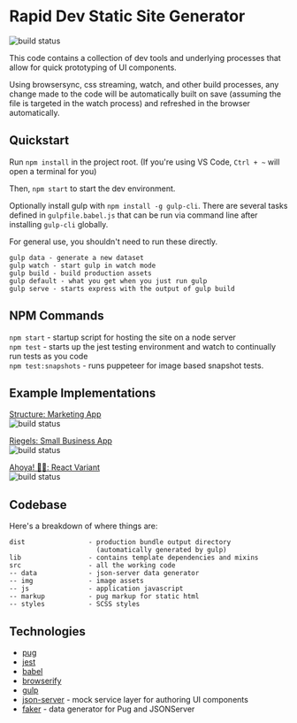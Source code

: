 # Rapid Dev Static Site Generator
![build status](https://github.com/dfederspiel/rapid-dev/actions/workflows/main.yml/badge.svg)  

This code contains a collection of dev tools and underlying processes that allow for quick prototyping of UI components.

Using browsersync, css streaming, watch, and other build processes, any change made to the code will be automatically built on save (assuming the file is targeted in the watch process) and refreshed in the browser automatically.

## Quickstart

Run `npm install` in the project root. (If you're using VS Code, `Ctrl + ~` will open a terminal for you)

Then, `npm start` to start the dev environment.

Optionally install gulp with `npm install -g gulp-cli`. There are several tasks defined in `gulpfile.babel.js` 
that can be run via command line after installing `gulp-cli` globally.  

For general use, you shouldn't need to run these directly.
```
gulp data - generate a new dataset
gulp watch - start gulp in watch mode
gulp build - build production assets
gulp default - what you get when you just run gulp
gulp serve - starts express with the output of gulp build
```

## NPM Commands

`npm start` - startup script for hosting the site on a node server  
`npm test` - starts up the jest testing environment and watch to continually run tests as you code  
`npm test:snapshots` - runs puppeteer for image based snapshot tests. 

## Example Implementations  

[Structure: Marketing App](https://github.com/dfederspiel/rapid-dev-demo-structure)  
![build status](https://github.com/dfederspiel/rapid-dev-demo-structure/actions/workflows/main.yml/badge.svg)  

[Riegels: Small Business App](https://github.com/dfederspiel/rapid-dev-demo-riegels)  
![build status](https://github.com/dfederspiel/rapid-dev-demo-riegels/actions/workflows/main.yml/badge.svg)  

[Ahoya! 🏴‍☠️: React Variant](https://github.com/dfederspiel/rapid-dev-demo-react)  
![build status](https://github.com/dfederspiel/rapid-dev-demo-react/actions/workflows/main.yml/badge.svg) 

## Codebase

Here's a breakdown of where things are:

```
dist                - production bundle output directory
                      (automatically generated by gulp)
lib                 - contains template dependencies and mixins
src                 - all the working code
-- data             - json-server data generator
-- img              - image assets
-- js               - application javascript
-- markup           - pug markup for static html
-- styles           - SCSS styles
```

## Technologies
* [pug](https://pugjs.org/api/getting-started.html)
* [jest](https://facebook.github.io/jest/)
* [babel](https://babeljs.io/learn-es2015/)
* [browserify](https://browserify.org/)
* [gulp](https://gulpjs.com/)
* [json-server](https://github.com/typicode/json-server) - mock service layer for authoring UI components  
* [faker](https://github.com/Marak/Faker.js) - data generator for Pug and JSONServer  
